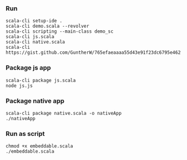 ### Run
```
scala-cli setup-ide .
scala-cli demo.scala --revolver
scala-cli scripting --main-class demo_sc
scala-cli js.scala
scala-cli native.scala
scala-cli https://gist.github.com/GuntherW/765efaeaaaa55d43e91f23dc6795e462
```

### Package js app
```
scala-cli package js.scala
node js.js
```

### Package native app
```
scala-cli package native.scala -o nativeApp
./nativeApp
```

### Run as script
```
chmod +x embeddable.scala
./embeddable.scala
```

